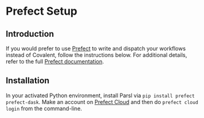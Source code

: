 # Prefect Setup

## Introduction

If you would prefer to use [Prefect](https://www.prefect.io/) to write and dispatch your workflows instead of Covalent, follow the instructions below. For additional details, refer to the full [Prefect documentation](https://docs.prefect.io/).

## Installation

In your activated Python environment, install Parsl via `pip install prefect prefect-dask`. Make an account on [Prefect Cloud](https://app.prefect.cloud/) and then do `prefect cloud login` from the command-line.
